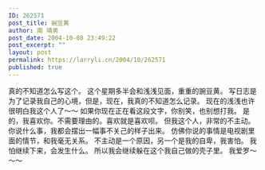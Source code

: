 ```yaml
---
ID: 262571
post_title: 豌豆黄
author: 南 靖男
post_date: 2004-10-08 23:49:22
post_excerpt: ""
layout: post
permalink: https://larryli.cn/2004/10/262571
published: true
---
```

真的不知道怎么写这个。
这个星期多半会和浅浅见面，重重的豌豆黄。
写日志是为了记录我自己的心境，但是，现在，我真的不知道怎么记录。
现在的浅浅也许很明白我这个人了～～
如果你现在正在看这段文字，你别笑，也别想打我。
是的，我喜欢你。不需要理由的。喜欢就是喜欢呗。
但我这个人，非常的不主动。你说什么事，我都会摆出一幅事不关己的样子出来。
仿佛你说的事情是电视剧里面的情节，和我毫无关系。
不主动是一个原因，另一个是我的自卑，我害怕。
我怕继续下来，会发生什么。
所以我会继续躲在这个我自己做的壳子里。
我爱罗～～～